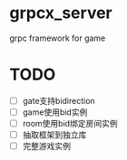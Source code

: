 # grpcx_server
grpc framework for game 

# TODO
- [ ] gate支持bidirection
- [ ] game使用bid实例
- [ ] room使用bid绑定房间实例
- [ ] 抽取框架到独立库
- [ ] 完整游戏实例